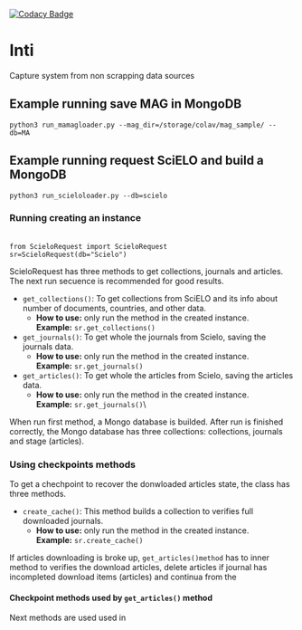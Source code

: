 [![Codacy Badge](https://app.codacy.com/project/badge/Grade/cbe9dad067f94b799d4b5d79ab913a4e)](https://www.codacy.com/gh/colav/Inti?utm_source=github.com&amp;utm_medium=referral&amp;utm_content=colav/Inti&amp;utm_campaign=Badge_Grade)

# Inti
Capture system from non scrapping data sources

## Example running save MAG in MongoDB
`python3 run_mamagloader.py --mag_dir=/storage/colav/mag_sample/ --db=MA`

## Example running request SciELO and build a MongoDB
`python3 run_scieloloader.py --db=scielo`

### Running creating an instance
\
```from ScieloRequest import ScieloRequest```\
```sr=ScieloRequest(db="Scielo")```

ScieloRequest has three methods to get collections, journals and articles. The next run secuence is recommended for good results.

- ```get_collections()```: To get collections from SciELO and its info about number of documents, countries, and other data. 
    - **How to use:** only run the method in the created instance.\
    **Example:** ```sr.get_collections()```
- ```get_journals()```: To get whole the journals from Scielo, saving the journals data.
    - **How to use:** only run the method in the created instance.\
    **Example:** ```sr.get_journals()```
- ```get_articles()```: To get whole the articles from Scielo, saving the articles data.
    - **How to use:** only run the method in the created instance.\
    **Example:** ```sr.get_journals()```\

When run first method, a Mongo database is builded. After run is finished correctly, the Mongo database has three collections: collections, journals and stage (articles). 

### Using checkpoints methods

To get a chechpoint to recover the donwloaded articles state, the class has three methods.

* ```create_cache()```: This method builds a collection to verifies full downloaded journals.
    - **How to use:** only run the method in the created instance.\
    **Example:** ```sr.create_cache()```

If articles downloading is broke up, ```get_articles()method``` has to inner method to verifies the download articles, delete articles if journal has incompleted download items (articles) and continua from the 

#### **Checkpoint methods used by ```get_articles()``` method**

Next methods are used used in  



